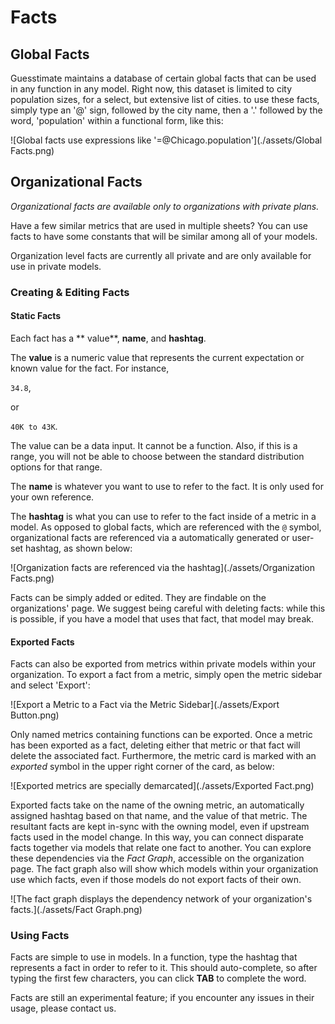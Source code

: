 # Facts

## Global Facts

Guesstimate maintains a database of certain global facts that can be used in any function in any model. Right now, this
dataset is limited to city population sizes, for a select, but extensive list of cities. to use these facts, simply type
an '@' sign, followed by the city name, then a '.' followed by the word, 'population' within a functional form, like
this:

![Global facts use expressions like '=@Chicago.population'](./assets/Global Facts.png)

## Organizational Facts

*Organizational facts are available only to organizations with private plans.*

Have a few similar metrics that are used in multiple sheets?  You can use facts to have some constants that will be
similar among all of your models.

Organization level facts are currently all private and are only available for use in private models.

### Creating & Editing Facts
#### Static Facts

Each fact has a ** value**, **name**, and **hashtag**. 

The **value** is a numeric value that represents the current expectation or known value for the fact.  For instance,

``34.8``,

or

``40K to 43K``.

The value can be a data input. It cannot be a function. Also, if this is a range, you will not be able to choose between
the standard distribution options for that range.

The **name** is whatever you want to use to refer to the fact. It is only used for your own reference.

The **hashtag** is what you can use to refer to the fact inside of a metric in a model. As opposed to global facts,
which are referenced with the `@` symbol, organizational facts are referenced via a automatically generated or user-set
hashtag, as shown below:

![Organization facts are referenced via the hashtag](./assets/Organization Facts.png)

Facts can be simply added or edited. They are findable on the organizations' page. We suggest being careful with
deleting facts: while this is possible, if you have a model that uses that fact, that model may break.

#### Exported Facts

Facts can also be exported from metrics within private models within your organization. To export a fact from a metric,
simply open the metric sidebar and select 'Export':

![Export a Metric to a Fact via the Metric Sidebar](./assets/Export Button.png)

Only named metrics containing functions can be exported. Once a metric has been exported as a fact, deleting either that
metric or that fact will delete the associated fact. Furthermore, the metric card is marked with an _exported_ symbol in
the upper right corner of the card, as below:

![Exported metrics are specially demarcated](./assets/Exported Fact.png)

Exported facts take on the name of the owning metric, an automatically assigned hashtag based on that name, and the
value of that metric.  The resultant facts are kept in-sync with the owning model, even if upstream facts used in the
model change. In this way, you can connect disparate facts together via models that relate one fact to another. You can
explore these dependencies via the _Fact Graph_, accessible on the organization page. The fact graph also will show
which models within your organization use which facts, even if those models do not export facts of their own.

![The fact graph displays the dependency network of your organization's facts.](./assets/Fact Graph.png)

### Using Facts

Facts are simple to use in models.  In a function, type the hashtag that represents a fact in order to refer to it.
This should auto-complete, so after typing the first few characters, you can click **TAB** to complete the word.

Facts are still an experimental feature; if you encounter any issues in their usage, please contact us.
